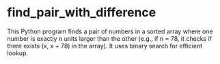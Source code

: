 # find_pair_with_difference
This Python program finds a pair of numbers in a sorted array where one number is exactly n units larger than the other (e.g., if n = 78, it checks if there exists (x, x + 78) in the array). It uses binary search for efficient lookup.
